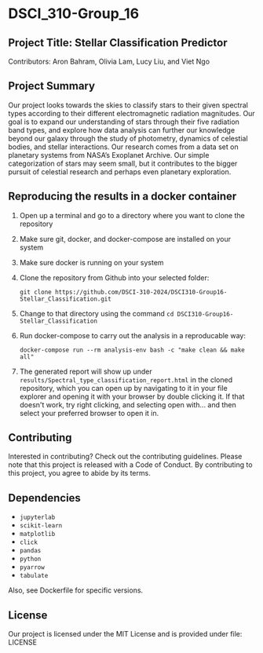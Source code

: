# DSCI_310-Group_16

## Project Title: Stellar Classification Predictor

Contributors: Aron Bahram, Olivia Lam, Lucy Liu, and Viet Ngo

## Project Summary 

Our project looks towards the skies to classify stars to their given spectral types according to their different electromagnetic radiation magnitudes. Our goal is to expand our understanding of stars through their five radiation band types, and explore how data analysis can further our knowledge beyond our galaxy through the study of photometry, dynamics of celestial bodies, and stellar interactions. Our research comes from a data set on planetary systems from NASA’s Exoplanet Archive. Our simple categorization of stars may seem small, but it contributes to the bigger pursuit of celestial research and perhaps even planetary exploration.

## Reproducing the results in a docker container

1. Open up a terminal and go to a directory where you want to clone the repository

3. Make sure git, docker, and docker-compose are installed on your system

4. Make sure docker is running on your system

5. Clone the repository from Github into your selected folder:

   `git clone https://github.com/DSCI-310-2024/DSCI310-Group16-Stellar_Classification.git`

6. Change to that directory using the command `cd DSCI310-Group16-Stellar_Classification`

7. Run docker-compose to carry out the analysis in a reproducable way:

   `docker-compose run --rm analysis-env bash -c "make clean && make all"`

8. The generated report will show up under `results/Spectral_type_classification_report.html` in the cloned repository, which you can open up by navigating to it in your file explorer and opening it with your browser by double clicking it. If that doesn't work, try right clicking, and selecting open with... and then select your preferred browser to open it in.

## Contributing

Interested in contributing? Check out the contributing guidelines. Please note that this project is released with a Code of Conduct. By contributing to this project, you agree to abide by its terms.

## Dependencies

  - `jupyterlab`
  - `scikit-learn`
  - `matplotlib`
  - `click`
  - `pandas`
  - `python`
  - `pyarrow`
  - `tabulate`

Also, see Dockerfile for specific versions.

## License

Our project is licensed under the MIT License and is provided under file: LICENSE
